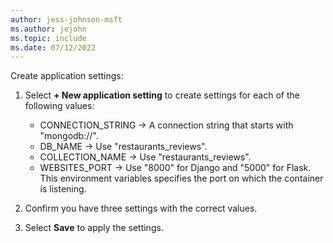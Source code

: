 ```yaml
---
author: jess-johnson-msft
ms.author: jejohn
ms.topic: include
ms.date: 07/12/2022
---
```


Create application settings:

1. Select **+ New application setting** to create settings for each of the following values:

    * CONNECTION_STRING &rarr; A connection string that starts with "mongodb://".
    * DB_NAME &rarr; Use "restaurants_reviews".
    * COLLECTION_NAME &rarr; Use "restaurants_reviews".
    * WEBSITES_PORT &rarr; Use "8000" for Django and "5000" for Flask. This environment variables specifies the port on which the container is listening.
    
1. Confirm you have three settings with the correct values.

1. Select **Save** to apply the settings.



